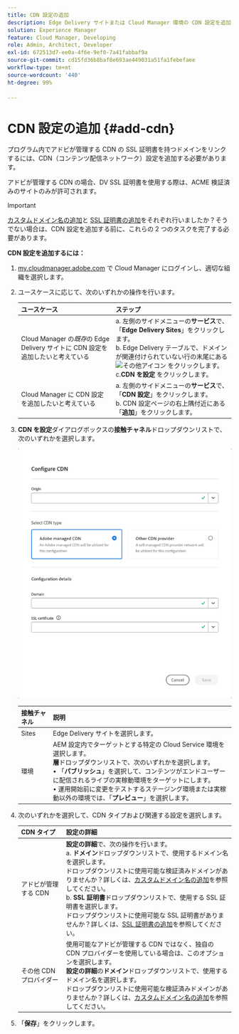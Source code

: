 ```yaml
---
title: CDN 設定の追加
description: Edge Delivery サイトまたは Cloud Manager 環境の CDN 設定を追加する方法について説明します。
solution: Experience Manager
feature: Cloud Manager, Developing
role: Admin, Architect, Developer
exl-id: 672513d7-ee0a-4f6e-9ef0-7a41fabbaf9a
source-git-commit: cd15fd36b8baf8e693ae449031a51fa1febefaee
workflow-type: tm+mt
source-wordcount: '440'
ht-degree: 99%

---
```



# CDN 設定の追加 {#add-cdn}

プログラム内でアドビが管理する CDN の SSL 証明書を持つドメインをリンクするには、CDN（コンテンツ配信ネットワーク）設定を追加する必要があります。

アドビが管理する CDN の場合、DV SSL 証明書を使用する際は、ACME 検証済みのサイトのみが許可されます。

>[!IMPORTANT]
>
>[カスタムドメイン名の追加](/help/implementing/cloud-manager/custom-domain-names/add-custom-domain-name.md)と [SSL 証明書の追加](/help/implementing/cloud-manager/managing-ssl-certifications/add-ssl-certificate.md)をそれぞれ行いましたか？そうでない場合は、CDN 設定を追加する前に、これらの 2 つのタスクを完了する必要があります。

**CDN 設定を追加するには：**

1. [my.cloudmanager.adobe.com](https://my.cloudmanager.adobe.com/) で Cloud Manager にログインし、適切な組織を選択します。

1. ユースケースに応じて、次のいずれかの操作を行います。

   | ユースケース | ステップ |
   | --- | --- |
   | Cloud Manager の&#x200B;*既存*&#x200B;の Edge Delivery サイトに CDN 設定を追加したいと考えている | a. 左側のサイドメニューの&#x200B;**サービス**&#x200B;で、「**Edge Delivery Sites**」をクリックします。<br>b. Edge Delivery テーブルで、ドメインが関連付けられていない行の末尾にある ![その他アイコン](https://spectrum.adobe.com/static/icons/workflow_18/Smock_More_18_N.svg) をクリックします。<br>c.**CDN を設定** をクリックします。 |
   | Cloud Manager に CDN 設定を追加したいと考えている | a. 左側のサイドメニューの&#x200B;**サービス**&#x200B;で、「**CDN 設定**」をクリックします。<br>b. CDN 設定ページの右上隅付近にある「**追加**」をクリックします。 |

1. **CDN を設定**&#x200B;ダイアログボックスの&#x200B;**接触チャネル**&#x200B;ドロップダウンリストで、次のいずれかを選択します。

   ![CDN を設定ダイアログボックス](/help/implementing/cloud-manager/assets/configure-cdn-dialog.png)

   | 接触チャネル | 説明 |
   | --- | --- |
   | Sites | Edge Delivery サイトを選択します。 |
   | 環境 | AEM 設定内でターゲットとする特定の Cloud Service 環境を選択します。<br>**層**&#x200B;ドロップダウンリストで、次のいずれかを選択します。<br>• 「**パブリッシュ**」を選択して、コンテンツがエンドユーザーに配信されるライブの実稼動環境をターゲットにします。<br>• 運用開始前に変更をテストするステージング環境または実稼動以外の環境では、「**プレビュー**」を選択します。 |

1. 次のいずれかを選択して、CDN タイプおよび関連する設定を選択します。

   | CDN タイプ | 設定の詳細 |
   | --- | --- |
   | アドビが管理する CDN | **設定の詳細**&#x200B;で、次の操作を行います。<br>a. **ドメイン**&#x200B;ドロップダウンリストで、使用するドメイン名を選択します。<br>ドロップダウンリストに使用可能な検証済みドメインがありませんか？詳しくは、[カスタムドメイン名の追加](/help/implementing/cloud-manager/custom-domain-names/add-custom-domain-name.md)を参照してください。<br>b. **SSL 証明書**&#x200B;ドロップダウンリストで、使用する SSL 証明書を選択します。<br>ドロップダウンリストに使用可能な SSL 証明書がありませんか？詳しくは、[SSL 証明書の追加](/help/implementing/cloud-manager/managing-ssl-certifications/add-ssl-certificate.md)を参照してください。 |
   | その他 CDN プロバイダー | 使用可能なアドビが管理する CDN ではなく、独自の CDN プロバイダーを使用している場合は、このオプションを選択します。<br>**設定の詳細**&#x200B;の&#x200B;**ドメイン**&#x200B;ドロップダウンリストで、使用するドメイン名を選択します。<br>ドロップダウンリストに使用可能な検証済みドメインがありませんか？詳しくは、[カスタムドメイン名の追加](/help/implementing/cloud-manager/custom-domain-names/add-custom-domain-name.md)を参照してください。 |

1. 「**保存**」をクリックします。
